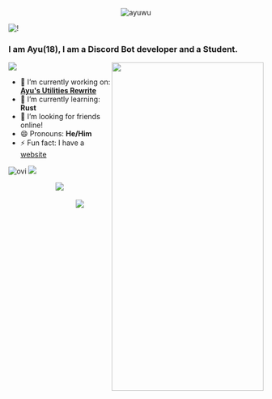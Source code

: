 <p align="center"> <img src="https://komarev.com/ghpvc/?username=iayushanand&label=Views&color=7e49a8&style=for-the-badge&base=1235&abbreviated=true" alt="ayuwu"/> </p>

![!](https://capsule-render.vercel.app/api?type=waving&height=200&color=be6dfc&text=Hi,%20I%20am%20Ayu&textBg=false&section=header&reversal=false&desc=Welcome%20to%20my%20Github&fontColor=ffffff&fontSize=54&fontAlignY=30&descAlignY=45&animation=twinkling)

### I am Ayu(18), I am a Discord Bot developer and a Student.

<img align="right" width="300" height="648" src="https://wallpapers-clan.com/wp-content/uploads/2023/05/cute-anime-boy-art-wallpaper.jpg">

 [![](https://discord.c99.nl/widget/theme-4/748053138354864229.png)](https://discord.gg/BrMtkWS8GS) 
- 🔭 I’m currently working on: [**Ayu's Utilities Rewrite**](https://github.com/iayushanand/ayubot)
- 🌱 I’m currently learning: **Rust** 
- 👯 I’m looking for friends online!  
- 😄 Pronouns: **He/Him**
- ⚡ Fun fact: I have a [website](https://ayuitz.xyz/)

<!--<a href="https://discord.gg/BrMtkWS8GS"><img src="https://img.shields.io/discord/733027681184251937.svg?style=flat&label=Join%20Community&color=7289DA" alt="Join Community Badge"/></a>-->





<img src="https://github-readme-stats.vercel.app/api/top-langs/?username=iayushanand&hide_progress=false&theme=jolly&hide_border=true&bg_color=00000000" alt="ovi" /> ![](https://github-readme-stats.vercel.app/api?username=iayushanand\&rank_icon=github&theme=jolly&hide_border=true&bg_color=00000000) 


<p align="center">
<img align="center" src = "https://github-readme-streak-stats.herokuapp.com/?user=iayushanand&theme=jolly&hide_border=true&bg_color=00000000"> 
</p>

<p align="center">ㅤㅤㅤ
ㅤㅤㅤ<img align="center" src = https://skillicons.dev/icons?i=py,java,html,css,tailwindcss,flask,fastapi,postgres,mongodb  ">
</p>
<!-- ![](https://capsule-render.vercel.app/api?type=slice&height=97&color=be6dfc&reversal=false&section=footer&&fontSize=30&fontColor=ffffff&desc=Thanks%20for%20visit&descAlignY=97&fontAlign=27) -->


<!--<img src="https://github-profile-trophy.vercel.app/?username=iayushanand&theme=juicyfresh&no-bg=true" />-->


<!--<a href="https://readme-jokes.vercel.app"><img align="center" src="https://readme-jokes.vercel.app/api" alt="README Jokes"></a> -->



<!-- ##### Socials: -->
